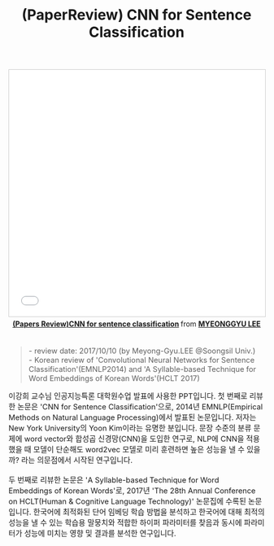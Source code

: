 ﻿---
title: "(PaperReview) CNN for Sentence Classification"
tags: 
  - Deep Learning
  - NLP
  - Paper Review
categories:
  - PaperReview
toc: false
comments: 
  provider: "disqus"
  disqus:
    shortname: "https-brstar96-github-io"
use_math: true
header:
  teaser: /assets/Images/paper-reviewkernel-predictingconvolutionalnetworksfordenoisingmontecarlorenderings-1-638.jpg
---
<center>
<iframe src="//www.slideshare.net/slideshow/embed_code/key/cCBLyyZrRbdEZD" width="595" height="485" frameborder="0" marginwidth="0" marginheight="0" scrolling="no" style="border:1px solid #CCC; border-width:1px; margin-bottom:5px; max-width: 100%;" allowfullscreen> </iframe> <div style="margin-bottom:5px"> <strong> <a href="//www.slideshare.net/ssuserc9d82a/cnnforsentenceclassification" title="(Papers Review)CNN for sentence classification" target="_blank">(Papers Review)CNN for sentence classification</a> </strong> from <strong><a href="https://www.slideshare.net/ssuserc9d82a" target="_blank">MYEONGGYU LEE</a></strong> </div></center><br>

<Blockquote><span style="font-size:11pt">- review date: 2017/10/10 (by Meyong-Gyu.LEE @Soongsil Univ.)<br>- Korean review of 'Convolutional Neural Networks for Sentence Classification'(EMNLP2014) and 'A Syllable-based Technique for Word Embeddings of Korean Words'(HCLT 2017)</span></Blockquote>

<span style="font-size:11pt">
이강희 교수님 인공지능특론 대학원수업 발표에 사용한 PPT입니다. 첫 번째로 리뷰한 논문은 'CNN for Sentence Classification'으로, 2014년 EMNLP(Empirical Methods on Natural Language Processing)에서 발표된 논문입니다. 저자는 New York University의 Yoon Kim이라는 유명한 분입니다. 문장 수준의 분류 문제에 word vector와 합성곱 신경망(CNN)을 도입한 연구로, NLP에 CNN을 적용했을 때 모델이 단순해도 word2vec 모델로 미리 훈련하면 높은 성능을 낼 수 있을까? 라는 의문점에서 시작된 연구입니다.<br><br>
두 번째로 리뷰한 논문은 'A Syllable-based Technique for Word Embeddings of Korean Words'로, 2017년 'The 28th Annual Conference on HCLT(Human & Cognitive Language Technology)' 논문집에 수록된 논문입니다. 한국어에 최적화된 단어 임베딩 학습 방법을 분석하고 한국어에 대해 최적의 성능을 낼 수 있는 학습용 말뭉치와 적합한 하이퍼 파라미터를 찾음과 동시에 파라미터가 성능에 미치는 영향 및 결과를 분석한 연구입니다.<br>
